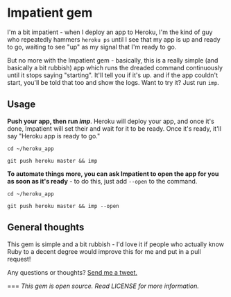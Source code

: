 # Impatient gem

I'm a bit impatient - when I deploy an app to Heroku, I'm the kind of guy who repeatedly hammers `heroku ps` until I see that my app is up and ready to go, waiting to see "up" as my signal that I'm ready to go.

But no more with the Impatient gem - basically, this is a really simple (and basically a bit rubbish) app which runs the dreaded command continuously until it stops saying "starting". It'll tell you if it's up. and if the app couldn't start, you'll be told that too and show the logs. Want to try it? Just run `imp`.

## Usage

__Push your app, then run *imp*__. Heroku will deploy your app, and once it's done, Impatient will set their and wait for it to be ready. Once it's ready, it'll say "Heroku app is ready to go."

`cd ~/heroku_app`

`git push heroku master && imp`

__To automate things more, you can ask Impatient to open the app for you as soon as it's ready__ - to do this, just add `--open` to the command.

`cd ~/heroku_app`

`git push heroku master && imp --open`

## General thoughts

This gem is simple and a bit rubbish - I'd love it if people who actually know Ruby to a decent degree would improve this for me and put in a pull request!

Any questions or thoughts? [Send me a tweet.](https://twitter.com/timrogers)




===
*This gem is open source. Read LICENSE for more information.*

